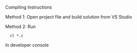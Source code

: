 Compiling Instructions 

Method 1:
Open project file and build solution from VS Studio

Method 2: 
Run 
      
      cl *.c 

In developer console 
